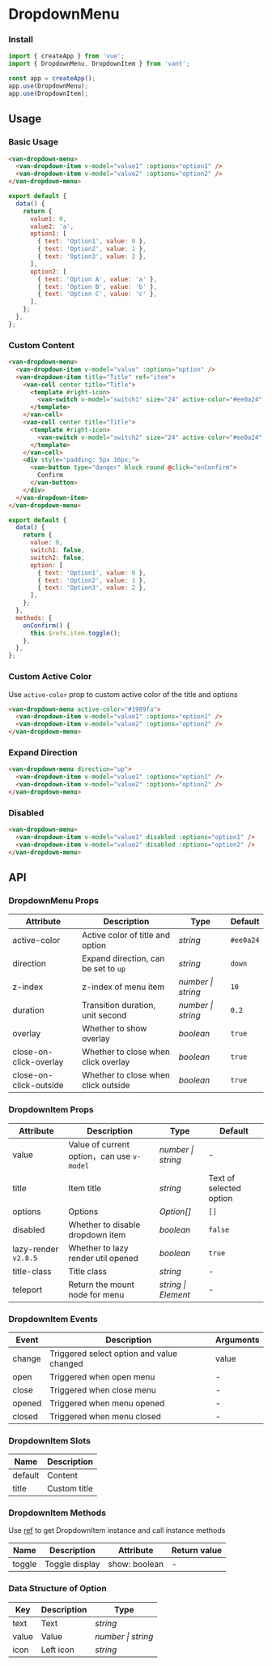 # DropdownMenu

### Install

```js
import { createApp } from 'vue';
import { DropdownMenu, DropdownItem } from 'vant';

const app = createApp();
app.use(DropdownMenu);
app.use(DropdownItem);
```

## Usage

### Basic Usage

```html
<van-dropdown-menu>
  <van-dropdown-item v-model="value1" :options="option1" />
  <van-dropdown-item v-model="value2" :options="option2" />
</van-dropdown-menu>
```

```js
export default {
  data() {
    return {
      value1: 0,
      value2: 'a',
      option1: [
        { text: 'Option1', value: 0 },
        { text: 'Option2', value: 1 },
        { text: 'Option3', value: 2 },
      ],
      option2: [
        { text: 'Option A', value: 'a' },
        { text: 'Option B', value: 'b' },
        { text: 'Option C', value: 'c' },
      ],
    };
  },
};
```

### Custom Content

```html
<van-dropdown-menu>
  <van-dropdown-item v-model="value" :options="option" />
  <van-dropdown-item title="Title" ref="item">
    <van-cell center title="Title">
      <template #right-icon>
        <van-switch v-model="switch1" size="24" active-color="#ee0a24" />
      </template>
    </van-cell>
    <van-cell center title="Title">
      <template #right-icon>
        <van-switch v-model="switch2" size="24" active-color="#ee0a24" />
      </template>
    </van-cell>
    <div style="padding: 5px 16px;">
      <van-button type="danger" block round @click="onConfirm">
        Confirm
      </van-button>
    </div>
  </van-dropdown-item>
</van-dropdown-menu>
```

```js
export default {
  data() {
    return {
      value: 0,
      switch1: false,
      switch2: false,
      option: [
        { text: 'Option1', value: 0 },
        { text: 'Option2', value: 1 },
        { text: 'Option3', value: 2 },
      ],
    };
  },
  methods: {
    onConfirm() {
      this.$refs.item.toggle();
    },
  },
};
```

### Custom Active Color

Use `active-color` prop to custom active color of the title and options

```html
<van-dropdown-menu active-color="#1989fa">
  <van-dropdown-item v-model="value1" :options="option1" />
  <van-dropdown-item v-model="value2" :options="option2" />
</van-dropdown-menu>
```

### Expand Direction

```html
<van-dropdown-menu direction="up">
  <van-dropdown-item v-model="value1" :options="option1" />
  <van-dropdown-item v-model="value2" :options="option2" />
</van-dropdown-menu>
```

### Disabled

```html
<van-dropdown-menu>
  <van-dropdown-item v-model="value1" disabled :options="option1" />
  <van-dropdown-item v-model="value2" disabled :options="option2" />
</van-dropdown-menu>
```

## API

### DropdownMenu Props

| Attribute | Description | Type | Default |
| --- | --- | --- | --- |
| active-color | Active color of title and option | _string_ | `#ee0a24` |
| direction | Expand direction, can be set to `up` | _string_ | `down` |
| z-index | z-index of menu item | _number \| string_ | `10` |
| duration | Transition duration, unit second | _number \| string_ | `0.2` |
| overlay | Whether to show overlay | _boolean_ | `true` |
| close-on-click-overlay | Whether to close when click overlay | _boolean_ | `true` |
| close-on-click-outside | Whether to close when click outside | _boolean_ | `true` |

### DropdownItem Props

| Attribute | Description | Type | Default |
| --- | --- | --- | --- |
| value | Value of current option，can use `v-model` | _number \| string_ | - |
| title | Item title | _string_ | Text of selected option |
| options | Options | _Option[]_ | `[]` |
| disabled | Whether to disable dropdown item | _boolean_ | `false` |
| lazy-render `v2.8.5` | Whether to lazy render util opened | _boolean_ | `true` |
| title-class | Title class | _string_ | - |
| teleport | Return the mount node for menu | _string \| Element_ | - |

### DropdownItem Events

| Event  | Description                               | Arguments |
| ------ | ----------------------------------------- | --------- |
| change | Triggered select option and value changed | value     |
| open   | Triggered when open menu                  | -         |
| close  | Triggered when close menu                 | -         |
| opened | Triggered when menu opened                | -         |
| closed | Triggered when menu closed                | -         |

### DropdownItem Slots

| Name    | Description  |
| ------- | ------------ |
| default | Content      |
| title   | Custom title |

### DropdownItem Methods

Use [ref](https://vuejs.org/v2/api/#ref) to get DropdownItem instance and call instance methods

| Name   | Description    | Attribute     | Return value |
| ------ | -------------- | ------------- | ------------ |
| toggle | Toggle display | show: boolean | -            |

### Data Structure of Option

| Key   | Description | Type               |
| ----- | ----------- | ------------------ |
| text  | Text        | _string_           |
| value | Value       | _number \| string_ |
| icon  | Left icon   | _string_           |
